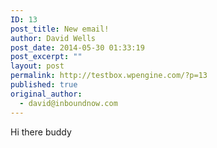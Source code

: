 ```yaml
---
ID: 13
post_title: New email!
author: David Wells
post_date: 2014-05-30 01:33:19
post_excerpt: ""
layout: post
permalink: http://testbox.wpengine.com/?p=13
published: true
original_author:
  - david@inboundnow.com
---
```

<div dir="ltr">Hi there buddy</div>